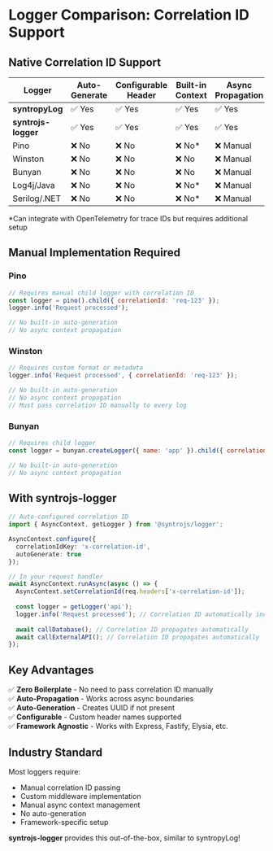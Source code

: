 # Logger Comparison: Correlation ID Support

## Native Correlation ID Support

| Logger | Auto-Generate | Configurable Header | Built-in Context | Async Propagation |
|--------|---------------|---------------------|------------------|-------------------|
| **syntropyLog** | ✅ Yes | ✅ Yes | ✅ Yes | ✅ Yes |
| **syntrojs-logger** | ✅ Yes | ✅ Yes | ✅ Yes | ✅ Yes |
| Pino | ❌ No | ❌ No | ❌ No* | ❌ Manual |
| Winston | ❌ No | ❌ No | ❌ No | ❌ Manual |
| Bunyan | ❌ No | ❌ No | ❌ No | ❌ Manual |
| Log4j/Java | ❌ No | ❌ No | ❌ No* | ❌ Manual |
| Serilog/.NET | ❌ No | ❌ No | ❌ No* | ❌ Manual |

*Can integrate with OpenTelemetry for trace IDs but requires additional setup

## Manual Implementation Required

### Pino
```javascript
// Requires manual child logger with correlation ID
const logger = pino().child({ correlationId: 'req-123' });
logger.info('Request processed');

// No built-in auto-generation
// No async context propagation
```

### Winston
```javascript
// Requires custom format or metadata
logger.info('Request processed', { correlationId: 'req-123' });

// No built-in auto-generation
// No async context propagation
// Must pass correlation ID manually to every log
```

### Bunyan
```javascript
// Requires child logger
const logger = bunyan.createLogger({ name: 'app' }).child({ correlationId: 'req-123' });

// No built-in auto-generation  
// No async context propagation
```

## With syntrojs-logger

```typescript
// Auto-configured correlation ID
import { AsyncContext, getLogger } from '@syntrojs/logger';

AsyncContext.configure({
  correlationIdKey: 'x-correlation-id',
  autoGenerate: true
});

// In your request handler
await AsyncContext.runAsync(async () => {
  AsyncContext.setCorrelationId(req.headers['x-correlation-id']);
  
  const logger = getLogger('api');
  logger.info('Request processed'); // Correlation ID automatically included!
  
  await callDatabase(); // Correlation ID propagates automatically
  await callExternalAPI(); // Correlation ID propagates automatically
});
```

## Key Advantages

✅ **Zero Boilerplate** - No need to pass correlation ID manually  
✅ **Auto-Propagation** - Works across async boundaries  
✅ **Auto-Generation** - Creates UUID if not present  
✅ **Configurable** - Custom header names supported  
✅ **Framework Agnostic** - Works with Express, Fastify, Elysia, etc.

## Industry Standard

Most loggers require:
- Manual correlation ID passing
- Custom middleware implementation
- Manual async context management
- No auto-generation
- Framework-specific setup

**syntrojs-logger** provides this out-of-the-box, similar to syntropyLog!

